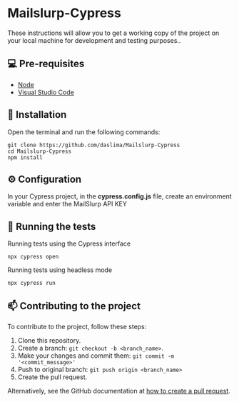 # Mailslurp-Cypress

These instructions will allow you to get a working copy of the project on your local machine for development and testing purposes..
## 💻 Pre-requisites

* [Node](https://nodejs.org/en/download/)
* [Visual Studio Code](https://code.visualstudio.com/download)

## 🔧 Installation

Open the terminal and run the following commands:

```
git clone https://github.com/daslima/Mailslurp-Cypress
cd Mailslurp-Cypress
npm install
```
## ⚙️ Configuration
In your Cypress project, in the **cypress.config.js** file, create an environment variable and enter the MailSlurp API KEY


## 🏁 Running the tests

Running tests using the Cypress interface
```
npx cypress open
```
Running tests using headless mode
```
npx cypress run
```
## 📫 Contributing to the project

To contribute to the project, follow these steps:

1. Clone this repository.
2. Create a branch: `git checkout -b <branch_name>`.
3. Make your changes and commit them: `git commit -m '<commit_message>'`
4. Push to original branch: `git push origin <branch_name>`
5. Create the pull request.

Alternatively, see the GitHub documentation at [how to create a pull request](https://help.github.com/en/github/collaborating-with-issues-and-pull-requests/creating-a-pull-request).
